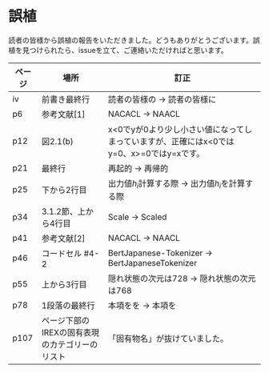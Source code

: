 # 誤植

読者の皆様から誤植の報告をいただきました。どうもありがとうございます。誤植を見つけられたら、issueを立て、ご連絡いただければと思います。

| ページ | 場所 | 訂正 |
| ---- | ---- | --- |
| iv | 前書き最終行 | 読者の皆様の -> 読者の皆様に |
| p6  | 参考文献[1] | NACACL -> NAACL |
| p12 | 図2.1(b) | x<0でyが0より少し小さい値になってしまっていますが、正確にはx<0ではy=0、x>=0ではy=xです。| 
| p21 | 最終行 |再起的 -> 再帰的 |
| p25 | 下から2行目 | 出力値$h_i$計算する際 -> 出力値$h_i$を計算する際 |
| p34 | 3.1.2節、上から4行目 | Scale -> Scaled |
| p41 | 参考文献[2] | NACACL -> NAACL |
| p46 |  コードセル #4-2 | BertJapanese-Tokenizer -> BertJapaneseTokenizer  |
| p55 | 上から3行目 | 隠れ状態の次元は728 -> 隠れ状態の次元は768 |
| p78 | 1段落の最終行 | 本項をを -> 本項を |
| p107 | ページ下部のIREXの固有表現のカテゴリーのリスト | 「固有物名」が抜けていました。|
